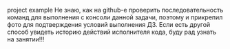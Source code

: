 project example
Не знаю, как на github-е проверить последовательность команд для выполнения с консоли данной задачи, поэтому и прикрепил фото для подтверждения условий выполнения ДЗ. Если есть другой способ увидеть историю действий исполнителя кода, буду рад узнать на занятии!!!
